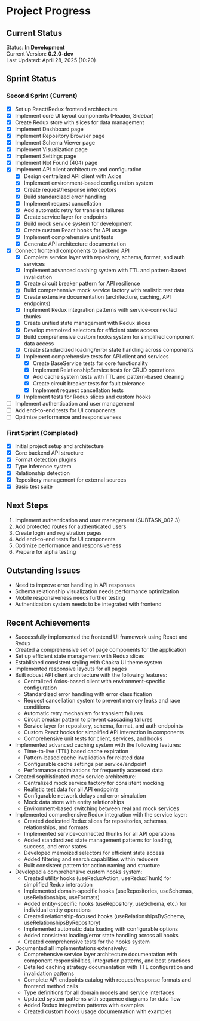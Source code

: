 # Project Progress

## Current Status

Status: **In Development**  
Current Version: **0.2.0-dev**  
Last Updated: April 28, 2025 (10:20)

## Sprint Status

### Second Sprint (Current)

- [x] Set up React/Redux frontend architecture
- [x] Implement core UI layout components (Header, Sidebar)
- [x] Create Redux store with slices for data management
- [x] Implement Dashboard page
- [x] Implement Repository Browser page
- [x] Implement Schema Viewer page
- [x] Implement Visualization page
- [x] Implement Settings page
- [x] Implement Not Found (404) page
- [x] Implement API client architecture and configuration
  - [x] Design centralized API client with Axios
  - [x] Implement environment-based configuration system
  - [x] Create request/response interceptors
  - [x] Build standardized error handling
  - [x] Implement request cancellation
  - [x] Add automatic retry for transient failures
  - [x] Create service layer for endpoints
  - [x] Build mock service system for development
  - [x] Create custom React hooks for API usage
  - [x] Implement comprehensive unit tests
  - [x] Generate API architecture documentation
- [x] Connect frontend components to backend API
  - [x] Complete service layer with repository, schema, format, and auth services
  - [x] Implement advanced caching system with TTL and pattern-based invalidation
  - [x] Create circuit breaker pattern for API resilience
  - [x] Build comprehensive mock service factory with realistic test data
  - [x] Create extensive documentation (architecture, caching, API endpoints)
  - [x] Implement Redux integration patterns with service-connected thunks
  - [x] Create unified state management with Redux slices
  - [x] Develop memoized selectors for efficient state access
  - [x] Build comprehensive custom hooks system for simplified component data access
  - [x] Create standardized loading/error state handling across components
  - [x] Implement comprehensive tests for API client and services
    - [x] Create BaseService tests for core functionality
    - [x] Implement RelationshipService tests for CRUD operations
    - [x] Add cache system tests with TTL and pattern-based clearing
    - [x] Create circuit breaker tests for fault tolerance
    - [x] Implement request cancellation tests
  - [x] Implement tests for Redux slices and custom hooks
- [ ] Implement authentication and user management
- [ ] Add end-to-end tests for UI components
- [ ] Optimize performance and responsiveness

### First Sprint (Completed)

- [x] Initial project setup and architecture
- [x] Core backend API structure
- [x] Format detection plugins
- [x] Type inference system
- [x] Relationship detection
- [x] Repository management for external sources
- [x] Basic test suite

## Next Steps

1. Implement authentication and user management (SUBTASK_002.3)
2. Add protected routes for authenticated users
3. Create login and registration pages
4. Add end-to-end tests for UI components
5. Optimize performance and responsiveness
6. Prepare for alpha testing

## Outstanding Issues

- Need to improve error handling in API responses
- Schema relationship visualization needs performance optimization
- Mobile responsiveness needs further testing
- Authentication system needs to be integrated with frontend

## Recent Achievements

- Successfully implemented the frontend UI framework using React and Redux
- Created a comprehensive set of page components for the application
- Set up efficient state management with Redux slices
- Established consistent styling with Chakra UI theme system
- Implemented responsive layouts for all pages
- Built robust API client architecture with the following features:
  - Centralized Axios-based client with environment-specific configuration
  - Standardized error handling with error classification
  - Request cancellation system to prevent memory leaks and race conditions
  - Automatic retry mechanism for transient failures
  - Circuit breaker pattern to prevent cascading failures
  - Service layer for repository, schema, format, and auth endpoints
  - Custom React hooks for simplified API interaction in components
  - Comprehensive unit tests for client, services, and hooks
- Implemented advanced caching system with the following features:
  - Time-to-live (TTL) based cache expiration
  - Pattern-based cache invalidation for related data
  - Configurable cache settings per service/endpoint
  - Performance optimizations for frequently accessed data
- Created sophisticated mock service architecture:
  - Centralized mock service factory for consistent mocking
  - Realistic test data for all API endpoints
  - Configurable network delays and error simulation
  - Mock data store with entity relationships
  - Environment-based switching between real and mock services
- Implemented comprehensive Redux integration with the service layer:
  - Created dedicated Redux slices for repositories, schemas, relationships, and formats
  - Implemented service-connected thunks for all API operations
  - Added standardized state management patterns for loading, success, and error states
  - Developed memoized selectors for efficient state access
  - Added filtering and search capabilities within reducers
  - Built consistent pattern for action naming and structure
- Developed a comprehensive custom hooks system:
  - Created utility hooks (useReduxAction, useReduxThunk) for simplified Redux interaction
  - Implemented domain-specific hooks (useRepositories, useSchemas, useRelationships, useFormats)
  - Added entity-specific hooks (useRepository, useSchema, etc.) for individual entity operations
  - Created relationship-focused hooks (useRelationshipsBySchema, useRelationshipsByRepository)
  - Implemented automatic data loading with configurable options
  - Added consistent loading/error state handling across all hooks
  - Created comprehensive tests for the hooks system
- Documented all implementations extensively:
  - Comprehensive service layer architecture documentation with component responsibilities, integration patterns, and best practices
  - Detailed caching strategy documentation with TTL configuration and invalidation patterns
  - Complete API endpoints catalog with request/response formats and frontend method calls
  - Type definitions for all domain models and service interfaces
  - Updated system patterns with sequence diagrams for data flow
  - Added Redux integration patterns with examples
  - Created custom hooks usage documentation with examples

